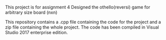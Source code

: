 This project is for assignment 4
Designed the othello(reversi) game for arbitrary size board (nxn)

This repository contains a .cpp file containing the code for the project
and a zip file containing the whole project.
The code has been compiled in Visual Studio 2017 enterprise edition.

